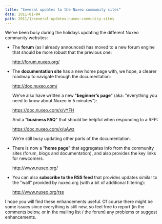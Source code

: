 ```yaml
---
title: "Several updates to the Nuxeo community sites"
date: 2011-01-04
path: 2011/1/several-updates-nuxeo-community-sites
---
```


<p>We've been busy during the holidays updating the different Nuxeo community websites:</p>

<ul>

<li><p>The <strong>forum</strong> (as I already announced) has moved to a new forum engine that should be more robust that the previous one:</p>

<p><a href="http://forum.nuxeo.org/">http://forum.nuxeo.org/</a></p></li>

<li><p>The <strong>documentation site</strong> has a new home page with, we hope, a clearer roadmap to navigate through the documentation:</p>

<p><a href="http://doc.nuxeo.com/">http://doc.nuxeo.com/</a></p>

<p>We've also have written a new "<strong>beginner's page</strong>" (aka: "everything you need to know about Nuxeo in 5 minutes"):</p>

<p><a href="https://doc.nuxeo.com/x/vYFH">https://doc.nuxeo.com/x/vYFH</a></p>


<p>And a "<strong>business FAQ</strong>" that should be helpful when responding to a RFP:</p>

<p><a href="https://doc.nuxeo.com/x/uAwz">https://doc.nuxeo.com/x/uAwz</a></p>

<p>We're still busy updating other parts of the documentation.</p></li>

<li><p>There is now a "<strong>home page</strong>" that aggregates info from the community sites (forum, blogs and documentation), and also provides the key links for newcomers.</p>

<p><a href="http://www.nuxeo.org/">http://www.nuxeo.org/</a></p></li>

<li><p>You can also <strong>subscribe to the RSS feed</strong> that provides updates similar to the "wall" provided by nuxeo.org (with a bit of additional filtering):</p>

<p><a href="http://www.nuxeo.org/rss">http://www.nuxeo.org/rss</a></p></li>

</ul>

<p>I hope you will find these enhancements useful. Of course there might be some issues since everything is still new, so feel free to report (in the comments below, or in the mailing list / the forum) any problems or suggest enhancements.</p>

